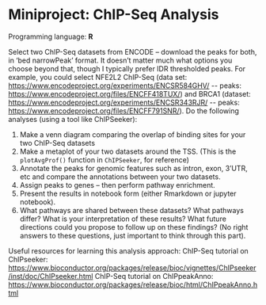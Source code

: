 # Miniproject: ChIP-Seq Analysis

Programming language: **R**

Select two ChIP-Seq datasets from ENCODE – download the peaks for both, in ‘bed narrowPeak’ format. It doesn’t matter much what options you choose beyond that, though I typically prefer IDR thresholded peaks. For example, you could select NFE2L2 ChIP-Seq (data set: https://www.encodeproject.org/experiments/ENCSR584GHV/ -- peaks: https://www.encodeproject.org/files/ENCFF418TUX/) and BRCA1 (dataset: https://www.encodeproject.org/experiments/ENCSR343RJR/ -- peaks: https://www.encodeproject.org/files/ENCFF791SNR/). Do the following analyses (using a tool like ChIPSeeker):

1. Make a venn diagram comparing the overlap of binding sites for your two ChIP-Seq datasets
2. Make a metaplot of your two datasets around the TSS. (This is the `plotAvgProf()` function in `ChIPSeeker`, for reference)
3. Annotate the peaks for genomic features such as intron, exon, 3’UTR, etc and compare the annotations between your two datasets.
4. Assign peaks to genes – then perform pathway enrichment.
5. Present the results in notebook form (either Rmarkdown or jupyter notebook).
6. What pathways are shared between these datasets? What pathways differ? What is your interpretation of these results? What future directions could you propose to follow up on these findings? (No right answers to these questions, just important to think through this part).

Useful resources for learning this analysis approach:
ChIP-Seq tutorial on ChIPseeker: https://www.bioconductor.org/packages/release/bioc/vignettes/ChIPseeker/inst/doc/ChIPseeker.html
ChIP-Seq tutorial on ChIPpeakAnno: https://www.bioconductor.org/packages/release/bioc/html/ChIPpeakAnno.html


